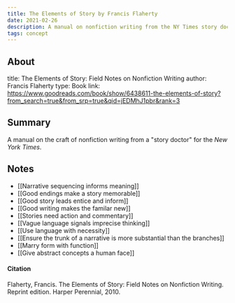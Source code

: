 ```yaml
---
title: The Elements of Story by Francis Flaherty
date: 2021-02-26
description: A manual on nonfiction writing from the NY Times story doctor.
tags: concept
---
```


## About
title: The Elements of Story: Field Notes on Nonfiction Writing
author: Francis Flaherty
type: Book
link: https://www.goodreads.com/book/show/6438611-the-elements-of-story?from_search=true&from_srp=true&qid=jEDMhJ1pbr&rank=3

## Summary

A manual on the craft of nonfiction writing from a "story doctor" for the *New York Times*. 

## Notes

- [[Narrative sequencing informs meaning]]
- [[Good endings make a story memorable]]
- [[Good story leads entice and inform]]
- [[Good writing makes the familar new]]
- [[Stories need action and commentary]]
- [[Vague language signals imprecise thinking]]
- [[Use language with necessity]]
- [[Ensure the trunk of a narrative is more substantial than the branches]]
- [[Marry form with function]]
- [[Give abstract concepts a human face]]

#### Citation
Flaherty, Francis. The Elements of Story: Field Notes on Nonfiction Writing. Reprint edition. Harper Perennial, 2010.
